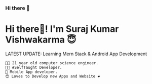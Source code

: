 ### Hi there 👋

<!--
**suraj25809/suraj25809** is a ✨ _special_ ✨ repository because its `README.md` (this file) appears on your GitHub profile.

Here are some ideas to get you started:

- 🔭 I’m currently working on ...
- 🌱 I’m currently learning ...
- 👯 I’m looking to collaborate on ...
- 🤔 I’m looking for help with ...
- 💬 Ask me about ...
- 📫 How to reach me: ...
- 😄 Pronouns: ...
- ⚡ Fun fact: ...
-->

# Hi there👋! I'm Suraj Kumar Vishwakarma 😇

LATEST UPDATE: Learning Mern Stack & Android App Development

    👨‍🎓 21 year old computer science engineer.
    👨‍💻 #SelfTaught Developer.
    📱 Mobile App developer.
    😍 Loves to Develop new Apps and Website ❤️

